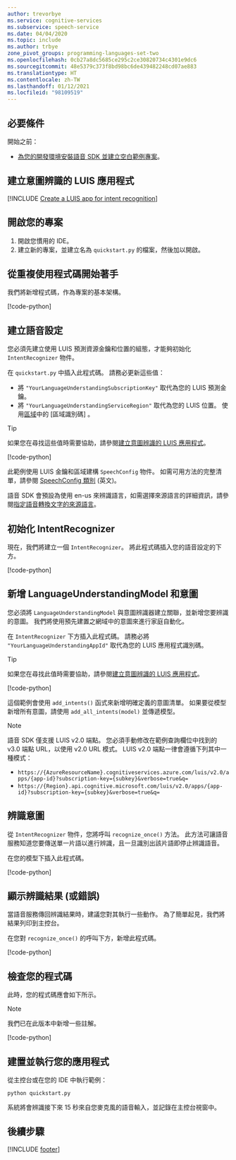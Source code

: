 ```yaml
---
author: trevorbye
ms.service: cognitive-services
ms.subservice: speech-service
ms.date: 04/04/2020
ms.topic: include
ms.author: trbye
zone_pivot_groups: programming-languages-set-two
ms.openlocfilehash: 0cb27a8dc5685ce295c2ce30820734c4301e9dc6
ms.sourcegitcommit: 48e5379c373f8bd98bc6de439482248cd07ae883
ms.translationtype: HT
ms.contentlocale: zh-TW
ms.lasthandoff: 01/12/2021
ms.locfileid: "98109519"
---
```

## <a name="prerequisites"></a>必要條件

開始之前：

* <a href="~/articles/cognitive-services/Speech-Service/quickstarts/setup-platform.md?pivots=programming-language-python" target="_blank">為您的開發環境安裝語音 SDK 並建立空白範例專案<span class="docon docon-navigate-external x-hidden-focus"></span></a>。

## <a name="create-a-luis-app-for-intent-recognition"></a>建立意圖辨識的 LUIS 應用程式

[!INCLUDE [Create a LUIS app for intent recognition](../luis-sign-up.md)]

## <a name="open-your-project"></a>開啟您的專案

1. 開啟您慣用的 IDE。
2. 建立新的專案，並建立名為 `quickstart.py` 的檔案，然後加以開啟。

## <a name="start-with-some-boilerplate-code"></a>從重複使用程式碼開始著手

我們將新增程式碼，作為專案的基本架構。

[!code-python[](~/samples-cognitive-services-speech-sdk/quickstart/python/intent-recognition/quickstart.py?range=5-7)]

## <a name="create-a-speech-configuration"></a>建立語音設定

您必須先建立使用 LUIS 預測資源金鑰和位置的組態，才能夠初始化 `IntentRecognizer` 物件。

在 `quickstart.py` 中插入此程式碼。 請務必更新這些值：

* 將 `"YourLanguageUnderstandingSubscriptionKey"` 取代為您的 LUIS 預測金鑰。
* 將 `"YourLanguageUnderstandingServiceRegion"` 取代為您的 LUIS 位置。 使用[區域](../../../../regions.md)中的 [區域識別碼]  。

>[!TIP]
> 如果您在尋找這些值時需要協助，請參閱[建立意圖辨識的 LUIS 應用程式](#create-a-luis-app-for-intent-recognition)。

[!code-python[](~/samples-cognitive-services-speech-sdk/quickstart/python/intent-recognition/quickstart.py?range=12)]

此範例使用 LUIS 金鑰和區域建構 `SpeechConfig` 物件。 如需可用方法的完整清單，請參閱 [SpeechConfig 類別](/python/api/azure-cognitiveservices-speech/azure.cognitiveservices.speech.speechconfig) \(英文\)。

語音 SDK 會預設為使用 en-us 來辨識語言，如需選擇來源語言的詳細資訊，請參閱[指定語音轉換文字的來源語言](../../../../how-to-specify-source-language.md)。

## <a name="initialize-an-intentrecognizer"></a>初始化 IntentRecognizer

現在，我們將建立一個 `IntentRecognizer`。 將此程式碼插入您的語音設定的下方。

[!code-python[](~/samples-cognitive-services-speech-sdk/quickstart/python/intent-recognition/quickstart.py?range=15)]

## <a name="add-a-languageunderstandingmodel-and-intents"></a>新增 LanguageUnderstandingModel 和意圖

您必須將 `LanguageUnderstandingModel` 與意圖辨識器建立關聯，並新增您要辨識的意圖。 我們將使用預先建置之網域中的意圖來進行家庭自動化。

在 `IntentRecognizer` 下方插入此程式碼。 請務必將 `"YourLanguageUnderstandingAppId"` 取代為您的 LUIS 應用程式識別碼。 

>[!TIP]
> 如果您在尋找此值時需要協助，請參閱[建立意圖辨識的 LUIS 應用程式](#create-a-luis-app-for-intent-recognition)。

[!code-python[](~/samples-cognitive-services-speech-sdk/quickstart/python/intent-recognition/quickstart.py?range=19-27)]

這個範例會使用 `add_intents()` 函式來新增明確定義的意圖清單。 如果要從模型新增所有意圖，請使用 `add_all_intents(model)` 並傳遞模型。

> [!NOTE]
> 語音 SDK 僅支援 LUIS v2.0 端點。
> 您必須手動修改在範例查詢欄位中找到的 v3.0 端點 URL，以使用 v2.0 URL 模式。
> LUIS v2.0 端點一律會遵循下列其中一種模式：
> * `https://{AzureResourceName}.cognitiveservices.azure.com/luis/v2.0/apps/{app-id}?subscription-key={subkey}&verbose=true&q=`
> * `https://{Region}.api.cognitive.microsoft.com/luis/v2.0/apps/{app-id}?subscription-key={subkey}&verbose=true&q=`

## <a name="recognize-an-intent"></a>辨識意圖

從 `IntentRecognizer` 物件，您將呼叫 `recognize_once()` 方法。 此方法可讓語音服務知道您要傳送單一片語以進行辨識，且一旦識別出該片語即停止辨識語音。

在您的模型下插入此程式碼。

[!code-python[](~/samples-cognitive-services-speech-sdk/quickstart/python/intent-recognition/quickstart.py?range=35)]

## <a name="display-the-recognition-results-or-errors"></a>顯示辨識結果 (或錯誤)

當語音服務傳回辨識結果時，建議您對其執行一些動作。 為了簡單起見，我們將結果列印到主控台。

在您對 `recognize_once()` 的呼叫下方，新增此程式碼。

[!code-python[](~/samples-cognitive-services-speech-sdk/quickstart/python/intent-recognition/quickstart.py?range=38-47)]

## <a name="check-your-code"></a>檢查您的程式碼

此時，您的程式碼應會如下所示。

> [!NOTE]
> 我們已在此版本中新增一些註解。

[!code-python[](~/samples-cognitive-services-speech-sdk/quickstart/python/intent-recognition/quickstart.py?range=5-47)]

## <a name="build-and-run-your-app"></a>建置並執行您的應用程式

從主控台或在您的 IDE 中執行範例：

```
python quickstart.py
```

系統將會辨識接下來 15 秒來自您麥克風的語音輸入，並記錄在主控台視窗中。

## <a name="next-steps"></a>後續步驟

[!INCLUDE [footer](./footer.md)]